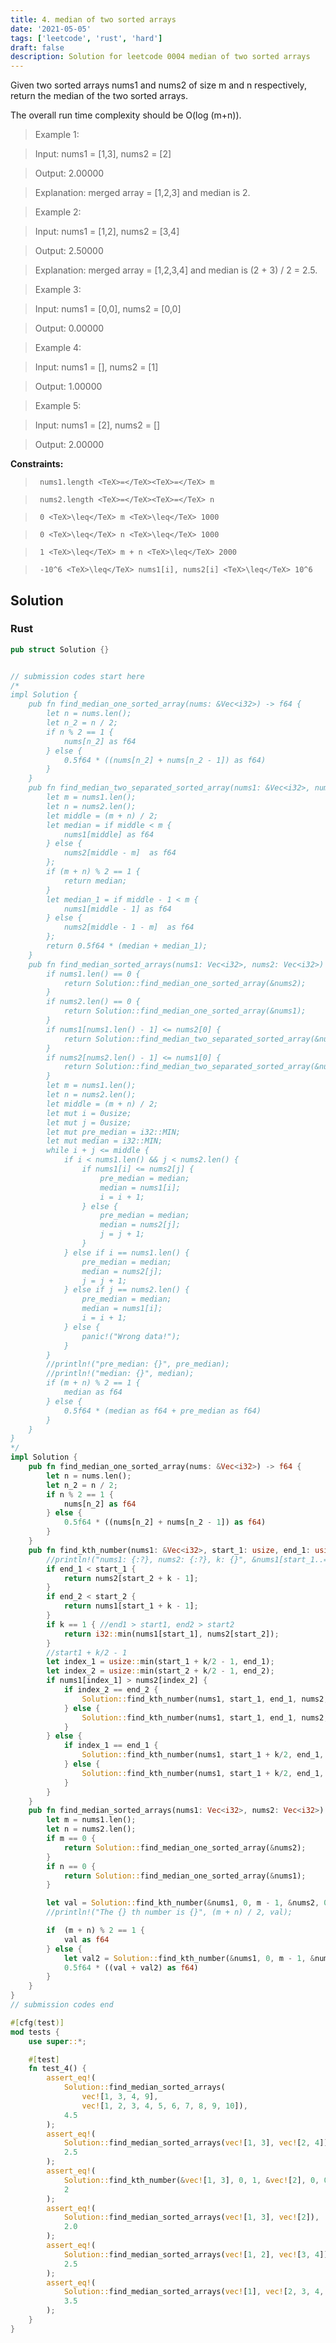 ```yaml
---
title: 4. median of two sorted arrays
date: '2021-05-05'
tags: ['leetcode', 'rust', 'hard']
draft: false
description: Solution for leetcode 0004 median of two sorted arrays
---
```


 

  Given two sorted arrays nums1 and nums2 of size m and n respectively, return the median of the two sorted arrays.

  The overall run time complexity should be O(log (m+n)).

   

 >   Example 1:

  

 >   Input: nums1 <TeX>=</TeX> [1,3], nums2 <TeX>=</TeX> [2]

 >   Output: 2.00000

 >   Explanation: merged array <TeX>=</TeX> [1,2,3] and median is 2.

  

 >   Example 2:

  

 >   Input: nums1 <TeX>=</TeX> [1,2], nums2 <TeX>=</TeX> [3,4]

 >   Output: 2.50000

 >   Explanation: merged array <TeX>=</TeX> [1,2,3,4] and median is (2 + 3) / 2 <TeX>=</TeX> 2.5.

  

 >   Example 3:

  

 >   Input: nums1 <TeX>=</TeX> [0,0], nums2 <TeX>=</TeX> [0,0]

 >   Output: 0.00000

  

 >   Example 4:

  

 >   Input: nums1 <TeX>=</TeX> [], nums2 <TeX>=</TeX> [1]

 >   Output: 1.00000

  

 >   Example 5:

  

 >   Input: nums1 <TeX>=</TeX> [2], nums2 <TeX>=</TeX> []

 >   Output: 2.00000

  

   

  **Constraints:**

  

 >   	nums1.length <TeX>=</TeX><TeX>=</TeX> m

 >   	nums2.length <TeX>=</TeX><TeX>=</TeX> n

 >   	0 <TeX>\leq</TeX> m <TeX>\leq</TeX> 1000

 >   	0 <TeX>\leq</TeX> n <TeX>\leq</TeX> 1000

 >   	1 <TeX>\leq</TeX> m + n <TeX>\leq</TeX> 2000

 >   	-10^6 <TeX>\leq</TeX> nums1[i], nums2[i] <TeX>\leq</TeX> 10^6


## Solution
### Rust
```rust
pub struct Solution {}


// submission codes start here
/*
impl Solution {
    pub fn find_median_one_sorted_array(nums: &Vec<i32>) -> f64 {
        let n = nums.len();
        let n_2 = n / 2;
        if n % 2 == 1 {
            nums[n_2] as f64
        } else {
            0.5f64 * ((nums[n_2] + nums[n_2 - 1]) as f64)
        }
    }
    pub fn find_median_two_separated_sorted_array(nums1: &Vec<i32>, nums2: &Vec<i32>) -> f64 {
        let m = nums1.len();
        let n = nums2.len();
        let middle = (m + n) / 2;
        let median = if middle < m {
            nums1[middle] as f64
        } else {
            nums2[middle - m]  as f64
        };
        if (m + n) % 2 == 1 {
            return median;
        } 
        let median_1 = if middle - 1 < m {
            nums1[middle - 1] as f64
        } else {
            nums2[middle - 1 - m]  as f64
        };
        return 0.5f64 * (median + median_1);
    }
    pub fn find_median_sorted_arrays(nums1: Vec<i32>, nums2: Vec<i32>) -> f64 {
        if nums1.len() == 0 {
            return Solution::find_median_one_sorted_array(&nums2);
        }
        if nums2.len() == 0 {
            return Solution::find_median_one_sorted_array(&nums1);
        }
        if nums1[nums1.len() - 1] <= nums2[0] {
            return Solution::find_median_two_separated_sorted_array(&nums1, &nums2);
        }
        if nums2[nums2.len() - 1] <= nums1[0] {
            return Solution::find_median_two_separated_sorted_array(&nums2, &nums1);
        }
        let m = nums1.len();
        let n = nums2.len();
        let middle = (m + n) / 2;
        let mut i = 0usize;
        let mut j = 0usize;
        let mut pre_median = i32::MIN;
        let mut median = i32::MIN;
        while i + j <= middle {
            if i < nums1.len() && j < nums2.len() {
                if nums1[i] <= nums2[j] {
                    pre_median = median;
                    median = nums1[i];
                    i = i + 1;
                } else {
                    pre_median = median;
                    median = nums2[j];
                    j = j + 1;
                }    
            } else if i == nums1.len() {
                pre_median = median;
                median = nums2[j];
                j = j + 1;
            } else if j == nums2.len() {
                pre_median = median;
                median = nums1[i];
                i = i + 1;
            } else {
                panic!("Wrong data!");
            }
        }
        //println!("pre_median: {}", pre_median);
        //println!("median: {}", median);
        if (m + n) % 2 == 1 {
            median as f64
        } else {
            0.5f64 * (median as f64 + pre_median as f64)
        }
    }
}
*/
impl Solution {
    pub fn find_median_one_sorted_array(nums: &Vec<i32>) -> f64 {
        let n = nums.len();
        let n_2 = n / 2;
        if n % 2 == 1 {
            nums[n_2] as f64
        } else {
            0.5f64 * ((nums[n_2] + nums[n_2 - 1]) as f64)
        }
    }
    pub fn find_kth_number(nums1: &Vec<i32>, start_1: usize, end_1: usize, nums2: &Vec<i32>, start_2: usize, end_2: usize, k: usize) -> i32 {
        //println!("nums1: {:?}, nums2: {:?}, k: {}", &nums1[start_1..=end_1], &nums2[start_2..=end_2], k);
        if end_1 < start_1 {
            return nums2[start_2 + k - 1];
        }
        if end_2 < start_2 {
            return nums1[start_1 + k - 1];
        }
        if k == 1 { //end1 > start1, end2 > start2
            return i32::min(nums1[start_1], nums2[start_2]);
        }
        //start1 + k/2 - 1
        let index_1 = usize::min(start_1 + k/2 - 1, end_1);
        let index_2 = usize::min(start_2 + k/2 - 1, end_2);
        if nums1[index_1] > nums2[index_2] {
            if index_2 == end_2 {
                Solution::find_kth_number(nums1, start_1, end_1, nums2, start_2 + k/2, end_2, k - (end_2 - start_2 + 1))
            } else {
                Solution::find_kth_number(nums1, start_1, end_1, nums2, start_2 + k/2, end_2, k - k/2)
            }
        } else {
            if index_1 == end_1 {
                Solution::find_kth_number(nums1, start_1 + k/2, end_1, nums2, start_2, end_2, k - (end_1 - start_1 + 1))
            } else {
                Solution::find_kth_number(nums1, start_1 + k/2, end_1, nums2, start_2, end_2, k - k/2)
            }
        }
    }
    pub fn find_median_sorted_arrays(nums1: Vec<i32>, nums2: Vec<i32>) -> f64 {
        let m = nums1.len();
        let n = nums2.len();
        if m == 0 {
            return Solution::find_median_one_sorted_array(&nums2);
        }
        if n == 0 {
            return Solution::find_median_one_sorted_array(&nums1);
        }

        let val = Solution::find_kth_number(&nums1, 0, m - 1, &nums2, 0, n - 1, (m + n)/2 + 1);
        //println!("The {} th number is {}", (m + n) / 2, val);

        if  (m + n) % 2 == 1 {
            val as f64
        } else {
            let val2 = Solution::find_kth_number(&nums1, 0, m - 1, &nums2, 0, n - 1, (m + n)/2);
            0.5f64 * ((val + val2) as f64)
        }
    }
}
// submission codes end

#[cfg(test)]
mod tests {
    use super::*;

    #[test]
    fn test_4() {
        assert_eq!(
            Solution::find_median_sorted_arrays(
                vec![1, 3, 4, 9], 
                vec![1, 2, 3, 4, 5, 6, 7, 8, 9, 10]),
            4.5
        );
        assert_eq!(
            Solution::find_median_sorted_arrays(vec![1, 3], vec![2, 4]),
            2.5
        );
        assert_eq!(
            Solution::find_kth_number(&vec![1, 3], 0, 1, &vec![2], 0, 0, 2),
            2
        );
        assert_eq!(
            Solution::find_median_sorted_arrays(vec![1, 3], vec![2]),
            2.0
        );
        assert_eq!(
            Solution::find_median_sorted_arrays(vec![1, 2], vec![3, 4]),
            2.5
        );
        assert_eq!(
            Solution::find_median_sorted_arrays(vec![1], vec![2, 3, 4, 5, 6]),
            3.5
        );
    }
}

```
